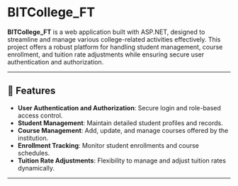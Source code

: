 # BITCollege_FT

**BITCollege_FT** is a web application built with ASP.NET, designed to streamline and manage various college-related activities effectively. This project offers a robust platform for handling student management, course enrollment, and tuition rate adjustments while ensuring secure user authentication and authorization.

---

## 🚀 Features

- **User Authentication and Authorization**: Secure login and role-based access control.
- **Student Management**: Maintain detailed student profiles and records.
- **Course Management**: Add, update, and manage courses offered by the institution.
- **Enrollment Tracking**: Monitor student enrollments and course schedules.
- **Tuition Rate Adjustments**: Flexibility to manage and adjust tuition rates dynamically.

---



